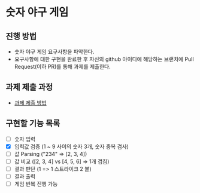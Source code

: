 # 숫자 야구 게임
## 진행 방법
* 숫자 야구 게임 요구사항을 파악한다.
* 요구사항에 대한 구현을 완료한 후 자신의 github 아이디에 해당하는 브랜치에 Pull Request(이하 PR)를 통해 과제를 제출한다.

## 과제 제출 과정
* [과제 제출 방법](https://github.com/next-step/nextstep-docs/tree/master/ent-precourse)

## 구현할 기능 목록
- [ ] 숫자 입력
- [x] 입력값 검증 (1 ~ 9 사이의 숫자 3개, 숫자 중복 검사)
- [ ] 값 Parsing ("234" => [2, 3, 4])
- [ ] 값 비교 ([2, 3, 4] vs [4, 5, 6] => 1개 겹침)
- [ ] 결과 판단 (1 => 1 스트라이크 2 볼)
- [ ] 결과 출력
- [ ] 게임 반복 진행 가능
